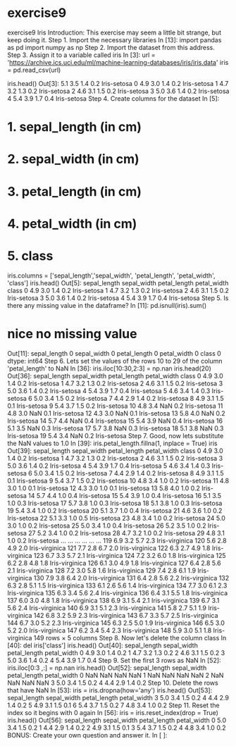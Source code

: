 # exercise9
exercise9
Iris
Introduction:
This exercise may seem a little bit strange, but keep doing it.
Step 1. Import the necessary libraries
In [13]:
import pandas as pd
import numpy as np
Step 2. Import the dataset from this address.
Step 3. Assign it to a variable called iris
In [3]:
url = 'https://archive.ics.uci.edu/ml/machine-learning-databases/iris/iris.data'
iris = pd.read_csv(url)

iris.head()
Out[3]:
5.1	3.5	1.4	0.2	Iris-setosa
0	4.9	3.0	1.4	0.2	Iris-setosa
1	4.7	3.2	1.3	0.2	Iris-setosa
2	4.6	3.1	1.5	0.2	Iris-setosa
3	5.0	3.6	1.4	0.2	Iris-setosa
4	5.4	3.9	1.7	0.4	Iris-setosa
Step 4. Create columns for the dataset
In [5]:
# 1. sepal_length (in cm)
# 2. sepal_width (in cm)
# 3. petal_length (in cm)
# 4. petal_width (in cm)
# 5. class

iris.columns = ['sepal_length','sepal_width', 'petal_length', 'petal_width', 'class']
iris.head()
Out[5]:
sepal_length	sepal_width	petal_length	petal_width	class
0	4.9	3.0	1.4	0.2	Iris-setosa
1	4.7	3.2	1.3	0.2	Iris-setosa
2	4.6	3.1	1.5	0.2	Iris-setosa
3	5.0	3.6	1.4	0.2	Iris-setosa
4	5.4	3.9	1.7	0.4	Iris-setosa
Step 5. Is there any missing value in the dataframe?
In [11]:
pd.isnull(iris).sum()
# nice no missing value
Out[11]:
sepal_length    0
sepal_width     0
petal_length    0
petal_width     0
class           0
dtype: int64
Step 6. Lets set the values of the rows 10 to 29 of the column 'petal_length' to NaN
In [36]:
iris.iloc[10:30,2:3] = np.nan
iris.head(20)
Out[36]:
sepal_length	sepal_width	petal_length	petal_width	class
0	4.9	3.0	1.4	0.2	Iris-setosa
1	4.7	3.2	1.3	0.2	Iris-setosa
2	4.6	3.1	1.5	0.2	Iris-setosa
3	5.0	3.6	1.4	0.2	Iris-setosa
4	5.4	3.9	1.7	0.4	Iris-setosa
5	4.6	3.4	1.4	0.3	Iris-setosa
6	5.0	3.4	1.5	0.2	Iris-setosa
7	4.4	2.9	1.4	0.2	Iris-setosa
8	4.9	3.1	1.5	0.1	Iris-setosa
9	5.4	3.7	1.5	0.2	Iris-setosa
10	4.8	3.4	NaN	0.2	Iris-setosa
11	4.8	3.0	NaN	0.1	Iris-setosa
12	4.3	3.0	NaN	0.1	Iris-setosa
13	5.8	4.0	NaN	0.2	Iris-setosa
14	5.7	4.4	NaN	0.4	Iris-setosa
15	5.4	3.9	NaN	0.4	Iris-setosa
16	5.1	3.5	NaN	0.3	Iris-setosa
17	5.7	3.8	NaN	0.3	Iris-setosa
18	5.1	3.8	NaN	0.3	Iris-setosa
19	5.4	3.4	NaN	0.2	Iris-setosa
Step 7. Good, now lets substitute the NaN values to 1.0
In [39]:
iris.petal_length.fillna(1, inplace = True)
iris
Out[39]:
sepal_length	sepal_width	petal_length	petal_width	class
0	4.9	3.0	1.4	0.2	Iris-setosa
1	4.7	3.2	1.3	0.2	Iris-setosa
2	4.6	3.1	1.5	0.2	Iris-setosa
3	5.0	3.6	1.4	0.2	Iris-setosa
4	5.4	3.9	1.7	0.4	Iris-setosa
5	4.6	3.4	1.4	0.3	Iris-setosa
6	5.0	3.4	1.5	0.2	Iris-setosa
7	4.4	2.9	1.4	0.2	Iris-setosa
8	4.9	3.1	1.5	0.1	Iris-setosa
9	5.4	3.7	1.5	0.2	Iris-setosa
10	4.8	3.4	1.0	0.2	Iris-setosa
11	4.8	3.0	1.0	0.1	Iris-setosa
12	4.3	3.0	1.0	0.1	Iris-setosa
13	5.8	4.0	1.0	0.2	Iris-setosa
14	5.7	4.4	1.0	0.4	Iris-setosa
15	5.4	3.9	1.0	0.4	Iris-setosa
16	5.1	3.5	1.0	0.3	Iris-setosa
17	5.7	3.8	1.0	0.3	Iris-setosa
18	5.1	3.8	1.0	0.3	Iris-setosa
19	5.4	3.4	1.0	0.2	Iris-setosa
20	5.1	3.7	1.0	0.4	Iris-setosa
21	4.6	3.6	1.0	0.2	Iris-setosa
22	5.1	3.3	1.0	0.5	Iris-setosa
23	4.8	3.4	1.0	0.2	Iris-setosa
24	5.0	3.0	1.0	0.2	Iris-setosa
25	5.0	3.4	1.0	0.4	Iris-setosa
26	5.2	3.5	1.0	0.2	Iris-setosa
27	5.2	3.4	1.0	0.2	Iris-setosa
28	4.7	3.2	1.0	0.2	Iris-setosa
29	4.8	3.1	1.0	0.2	Iris-setosa
...	...	...	...	...	...
119	6.9	3.2	5.7	2.3	Iris-virginica
120	5.6	2.8	4.9	2.0	Iris-virginica
121	7.7	2.8	6.7	2.0	Iris-virginica
122	6.3	2.7	4.9	1.8	Iris-virginica
123	6.7	3.3	5.7	2.1	Iris-virginica
124	7.2	3.2	6.0	1.8	Iris-virginica
125	6.2	2.8	4.8	1.8	Iris-virginica
126	6.1	3.0	4.9	1.8	Iris-virginica
127	6.4	2.8	5.6	2.1	Iris-virginica
128	7.2	3.0	5.8	1.6	Iris-virginica
129	7.4	2.8	6.1	1.9	Iris-virginica
130	7.9	3.8	6.4	2.0	Iris-virginica
131	6.4	2.8	5.6	2.2	Iris-virginica
132	6.3	2.8	5.1	1.5	Iris-virginica
133	6.1	2.6	5.6	1.4	Iris-virginica
134	7.7	3.0	6.1	2.3	Iris-virginica
135	6.3	3.4	5.6	2.4	Iris-virginica
136	6.4	3.1	5.5	1.8	Iris-virginica
137	6.0	3.0	4.8	1.8	Iris-virginica
138	6.9	3.1	5.4	2.1	Iris-virginica
139	6.7	3.1	5.6	2.4	Iris-virginica
140	6.9	3.1	5.1	2.3	Iris-virginica
141	5.8	2.7	5.1	1.9	Iris-virginica
142	6.8	3.2	5.9	2.3	Iris-virginica
143	6.7	3.3	5.7	2.5	Iris-virginica
144	6.7	3.0	5.2	2.3	Iris-virginica
145	6.3	2.5	5.0	1.9	Iris-virginica
146	6.5	3.0	5.2	2.0	Iris-virginica
147	6.2	3.4	5.4	2.3	Iris-virginica
148	5.9	3.0	5.1	1.8	Iris-virginica
149 rows × 5 columns
Step 8. Now let's delete the column class
In [40]:
del iris['class']
iris.head()
Out[40]:
sepal_length	sepal_width	petal_length	petal_width
0	4.9	3.0	1.4	0.2
1	4.7	3.2	1.3	0.2
2	4.6	3.1	1.5	0.2
3	5.0	3.6	1.4	0.2
4	5.4	3.9	1.7	0.4
Step 9. Set the first 3 rows as NaN
In [52]:
iris.iloc[0:3 ,:] = np.nan
iris.head()
Out[52]:
sepal_length	sepal_width	petal_length	petal_width
0	NaN	NaN	NaN	NaN
1	NaN	NaN	NaN	NaN
2	NaN	NaN	NaN	NaN
3	5.0	3.4	1.5	0.2
4	4.4	2.9	1.4	0.2
Step 10. Delete the rows that have NaN
In [53]:
iris = iris.dropna(how='any')
iris.head()
Out[53]:
sepal_length	sepal_width	petal_length	petal_width
3	5.0	3.4	1.5	0.2
4	4.4	2.9	1.4	0.2
5	4.9	3.1	1.5	0.1
6	5.4	3.7	1.5	0.2
7	4.8	3.4	1.0	0.2
Step 11. Reset the index so it begins with 0 again
In [56]:
iris = iris.reset_index(drop = True)
iris.head()
Out[56]:
sepal_length	sepal_width	petal_length	petal_width
0	5.0	3.4	1.5	0.2
1	4.4	2.9	1.4	0.2
2	4.9	3.1	1.5	0.1
3	5.4	3.7	1.5	0.2
4	4.8	3.4	1.0	0.2
BONUS: Create your own question and answer it.
In [ ]:
